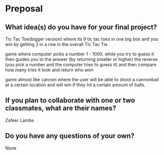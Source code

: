 # Preposal

## What idea(s) do you have for your final project?

Tic Tac Toe(bigger version) where its 9 tic tac toes in one big box and you win by getting 3 in a row in the overall
Tic Tac Tie

game where computer picks a number 1 - 1000, while you try to guess it then guides you to the answer (by returning smaller or higher)  the reverse
(you pick a number and the computer tries to guess it) and then compare how many tries it took and return who won

game almost like cannon where the user will be able to shoot a cannonball at a certain location and will win if they hit a certain amount of balls. 

## If you plan to collaborate with one or two classmates, what are their names?

Zafeer Lambe 

## Do you have any questions of your own?

None

